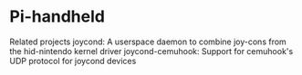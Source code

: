 # Pi-handheld


Related projects
joycond: A userspace daemon to combine joy-cons from the hid-nintendo kernel driver
joycond-cemuhook: Support for cemuhook's UDP protocol for joycond devices
